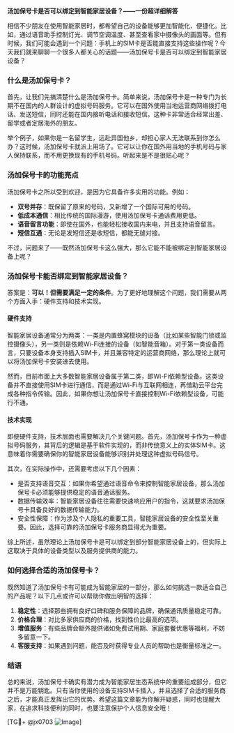 **汤加保号卡是否可以绑定到智能家居设备？——一份超详细解答**

相信不少朋友在使用智能家居时，都希望自己的设备能够更加智能化、便捷化。比如，通过语音助手控制灯光、调节空调温度、甚至查看家中摄像头的画面等。但有时候，我们可能会遇到一个问题：手机上的SIM卡是否能直接支持这些操作呢？今天我们就来聊聊一个很多人都关心的话题——汤加保号卡是否可以绑定到智能家居设备？

### 什么是汤加保号卡？

首先，让我们先搞清楚什么是汤加保号卡。简单来说，汤加保号卡是一种专门为长期不在国内的人群设计的虚拟号码服务。它可以在国外使用当地运营商网络拨打电话、发送短信，同时还能在国内接听电话和接收短信。这种卡非常适合经常出差、留学或者定居海外的朋友。

举个例子，如果你是一名留学生，远赴异国他乡，却担心家人无法联系到你怎么办？这时候，汤加保号卡就派上用场了。它可以让你在国外用当地的手机号码与家人保持联系，而不用更换现有的手机号码。听起来是不是很贴心呢？

### 汤加保号卡的功能亮点

汤加保号卡之所以受到欢迎，是因为它具备许多实用的功能。例如：

- **双号并存**：既保留了原来的号码，又新增了一个国际可用的号码。
- **低成本通信**：相比传统的国际漫游，使用汤加保号卡通话费用更低。
- **语音留言功能**：即使在国外，也能轻松接收国内来电，并且支持语音留言。
- **短信互通**：无论是发短信还是收短信，都能无缝对接。

不过，问题来了——既然汤加保号卡这么强大，那么它能不能被绑定到智能家居设备上呢？

### 汤加保号卡能否绑定到智能家居设备？

答案是：**可以！但需要满足一定的条件**。为了更好地理解这个问题，我们需要从两个方面入手：硬件支持和技术实现。

#### 硬件支持

智能家居设备通常分为两类：一类是内置蜂窝模块的设备（比如某些智能门锁或监控摄像头），另一类则是依赖Wi-Fi连接的设备（如智能音箱）。对于第一类设备而言，只要设备本身支持插入SIM卡，并且兼容特定的运营商网络，那么理论上就可以将汤加保号卡安装进去使用。

然而，目前市面上大多数智能家居设备属于第二类，即Wi-Fi依赖型设备。这类设备并不直接使用SIM卡进行通信，而是通过Wi-Fi与互联网相连，再借助云平台完成各种指令传输。因此，如果你想让汤加保号卡直接控制Wi-Fi依赖型设备，可能行不通。

#### 技术实现

即便硬件支持，技术层面也需要解决几个关键问题。首先，汤加保号卡作为一种虚拟号码服务，其背后的逻辑是基于软件实现的，而非传统意义上的实体SIM卡。这意味着你需要确保你的智能家居设备能够识别并处理这种虚拟号码信号。

其次，在实际操作中，还需要考虑以下几个因素：
- 是否支持语音交互：如果你希望通过语音命令来控制智能家居设备，那么汤加保号卡必须能够提供稳定的语音通话服务。
- 数据传输效率：智能家居设备往往需要快速响应用户的指令，这就要求汤加保号卡具备良好的数据传输能力。
- 安全性保障：作为涉及个人隐私的重要工具，智能家居设备的安全性至关重要。因此，选择可靠的汤加保号卡服务商显得尤为重要。

综上所述，虽然理论上汤加保号卡是可以绑定到部分智能家居设备上的，但实际上这取决于具体的设备类型以及服务提供商的能力。

### 如何选择合适的汤加保号卡？

既然知道了汤加保号卡有可能成为智能家居的一部分，那么如何挑选一款适合自己的产品呢？以下几点或许可以帮助你做出明智的选择：

1. **稳定性**：选择那些拥有良好口碑和服务保障的品牌，确保通讯质量稳定可靠。
2. **价格合理**：对比多家供应商的价格，找到性价比最高的选项。
3. **增值服务**：有些品牌会额外提供诸如免费试用期、家庭套餐优惠等福利，不妨多留意一下。
4. **客服支持**：如果遇到问题，能否及时获得专业人员的帮助也是衡量标准之一。

### 结语

总的来说，汤加保号卡确实有潜力成为智能家居生态系统中的重要组成部分，但它并不是万能钥匙。只有当你使用的设备支持SIM卡插入，并且选择了合适的服务商之后，才能真正发挥出它的优势。希望这篇文章能为你解开疑惑，同时也提醒大家，在追求科技便利的同时，也要注意保护个人信息安全哦！

[TG💪+ @jx0703 ![Image](https://github.com/user-attachments/assets/dbca1d08-cadb-493c-b0ec-ad6f7a83f270)]